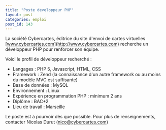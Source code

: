 ```yaml
---
title: "Poste developpeur PHP"
layout: post
categories: emploi
post_id: 143
---
```

La société Cybercartes, éditrice du site d'envoi de cartes virtuelles [www.cybercartes.com](http://www.cybercartes.com) recherche un développeur PHP pour renforcer son équipe.

Voici le profil de développeur recherché :

- Langages : PHP 5, Javascript, HTML, CSS
- Framework : Zend (la connaissance d'un autre framework ou au moins du modèle MVC est suffisante)
- Base de données : MySQL
- Environnement : Linux
- Expérience en programmation PHP : minimum 2 ans
- Diplôme : BAC+2
- Lieu de travail : Marseille

Le poste est à pourvoir dès que possible. Pour plus de renseignements, contacter Nicolas Durut (<nico@cybercartes.com>)
